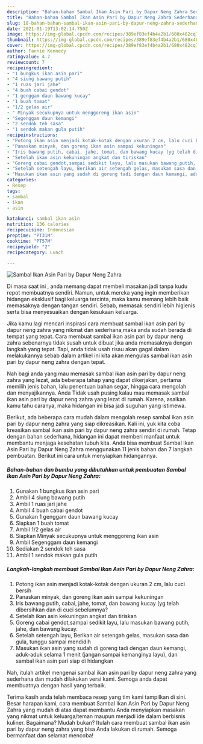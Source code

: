 ```yaml
---
description: "Bahan-bahan Sambal Ikan Asin Pari by Dapur Neng Zahra Sederhana dan Mudah Dibuat"
title: "Bahan-bahan Sambal Ikan Asin Pari by Dapur Neng Zahra Sederhana dan Mudah Dibuat"
slug: 18-bahan-bahan-sambal-ikan-asin-pari-by-dapur-neng-zahra-sederhana-dan-mudah-dibuat
date: 2021-01-19T13:02:14.750Z
image: https://img-global.cpcdn.com/recipes/389ef83ef4b4a2b1/680x482cq70/sambal-ikan-asin-pari-by-dapur-neng-zahra-foto-resep-utama.jpg
thumbnail: https://img-global.cpcdn.com/recipes/389ef83ef4b4a2b1/680x482cq70/sambal-ikan-asin-pari-by-dapur-neng-zahra-foto-resep-utama.jpg
cover: https://img-global.cpcdn.com/recipes/389ef83ef4b4a2b1/680x482cq70/sambal-ikan-asin-pari-by-dapur-neng-zahra-foto-resep-utama.jpg
author: Fannie Kennedy
ratingvalue: 4.7
reviewcount: 7
recipeingredient:
- "1 bungkus ikan asin pari"
- "4 siung bawang putih"
- "1 ruas jari jahe"
- "4 buah cabai gendot"
- "1 genggam daun bawang kucay"
- "1 buah tomat"
- "1/2 gelas air"
- " Minyak secukupnya untuk menggoreng ikan asin"
- "Segenggam daun kemangi"
- "2 sendok teh sasa"
- "1 sendok makan gula putih"
recipeinstructions:
- "Potong ikan asin menjadi kotak-kotak dengan ukuran 2 cm, lalu cuci bersih"
- "Panaskan minyak, dan goreng ikan asin sampai kekuningan"
- "Iris bawang putih, cabai, jahe, tomat, dan bawang kucay (yg telah dibersihkan dan di cuci sebelumnya?"
- "Setelah ikan asin kekuningan angkat dan tiriskan"
- "Goreng cabai gendot,sampai sedikit layu, lalu masukan bawang putih, jahe, dan bawang kucay."
- "Setelah setengah layu, Berikan air setengah gelas, masukan sasa dan gula, tunggu sampai mendidih"
- "Masukan ikan asin yang sudah di goreng tadi dengan daun kemangi, aduk-aduk selama 1 menit (jangan sampai kemanginya layu), dan sambal ikan asin pari siap di hidangkan"
categories:
- Resep
tags:
- sambal
- ikan
- asin

katakunci: sambal ikan asin 
nutrition: 136 calories
recipecuisine: Indonesian
preptime: "PT31M"
cooktime: "PT57M"
recipeyield: "2"
recipecategory: Lunch

---
```



![Sambal Ikan Asin Pari by Dapur Neng Zahra](https://img-global.cpcdn.com/recipes/389ef83ef4b4a2b1/680x482cq70/sambal-ikan-asin-pari-by-dapur-neng-zahra-foto-resep-utama.jpg)

Di masa  saat ini , anda memang dapat membeli masakan jadi tanpa kudu repot membuatnya sendiri. Namun, untuk mereka yang ingin memberikan hidangan eksklusif bagi keluarga tercinta, maka kamu memang lebih baik memasaknya dengan tangan sendiri. Sebab, memasak sendiri lebih higienis serta bisa menyesuaikan dengan kesukaan keluarga.

Jika kamu lagi mencari inspirasi cara membuat sambal ikan asin pari by dapur neng zahra yang nikmat dan sederhana,maka anda sudah berada di tempat yang tepat. Cara membuat sambal ikan asin pari by dapur neng zahra  sebenarnya tidak susah untuk dibuat jika anda memasaknya dengan langkah yang tepat. Tapi, anda tidak usah risau akan gagal dalam melakukannya 
sebab dalam artikel ini kita akan mengulas sambal ikan asin pari by dapur neng zahra dengan tepat.  



Nah bagi anda yang mau memasak sambal ikan asin pari by dapur neng zahra yang lezat, ada beberapa tahap yang dapat dikerjakan, pertama memilih jenis bahan, lalu penentuan bahan segar, hingga cara mengolah dan menyajikannya. Anda Tidak usah pusing kalau mau memasak sambal ikan asin pari by dapur neng zahra yang lezat di rumah. Karena, asalkan kamu  tahu caranya, maka hidangan ini bisa jadi suguhan yang istimewa.

Berikut, ada beberapa cara mudah dalam mengolah resep sambal ikan asin pari by dapur neng zahra yang siap dikreasikan. Kali ini, yuk kita coba kreasikan sambal ikan asin pari by dapur neng zahra sendiri di rumah. Tetap dengan bahan sederhana, hidangan ini dapat memberi manfaat untuk membantu menjaga kesehatan tubuh kita. Anda bisa membuat Sambal Ikan Asin Pari by Dapur Neng Zahra menggunakan 11 jenis bahan dan 7 langkah pembuatan. Berikut ini cara untuk menyiapkan hidangannya.

<!--inarticleads1-->

##### Bahan-bahan dan bumbu yang dibutuhkan untuk pembuatan Sambal Ikan Asin Pari by Dapur Neng Zahra:

1. Gunakan 1 bungkus ikan asin pari
1. Ambil 4 siung bawang putih
1. Ambil 1 ruas jari jahe
1. Ambil 4 buah cabai gendot
1. Gunakan 1 genggam daun bawang kucay
1. Siapkan 1 buah tomat
1. Ambil 1/2 gelas air
1. Siapkan  Minyak secukupnya untuk menggoreng ikan asin
1. Ambil Segenggam daun kemangi
1. Sediakan 2 sendok teh sasa
1. Ambil 1 sendok makan gula putih




<!--inarticleads2-->

##### Langkah-langkah membuat Sambal Ikan Asin Pari by Dapur Neng Zahra:

1. Potong ikan asin menjadi kotak-kotak dengan ukuran 2 cm, lalu cuci bersih
1. Panaskan minyak, dan goreng ikan asin sampai kekuningan
1. Iris bawang putih, cabai, jahe, tomat, dan bawang kucay (yg telah dibersihkan dan di cuci sebelumnya?
1. Setelah ikan asin kekuningan angkat dan tiriskan
1. Goreng cabai gendot,sampai sedikit layu, lalu masukan bawang putih, jahe, dan bawang kucay.
1. Setelah setengah layu, Berikan air setengah gelas, masukan sasa dan gula, tunggu sampai mendidih
1. Masukan ikan asin yang sudah di goreng tadi dengan daun kemangi, aduk-aduk selama 1 menit (jangan sampai kemanginya layu), dan sambal ikan asin pari siap di hidangkan




Nah, itulah artikel mengenai  sambal ikan asin pari by dapur neng zahra  yang sederhana dan mudah dilakukan versi kami. Semoga anda dapat membuatnya dengan hasil yang terbaik. 

Terima kasih anda telah membaca resep yang tim kami tampilkan di sini. Besar harapan kami, cara membuat  Sambal Ikan Asin Pari by Dapur Neng Zahra yang mudah di atas dapat membantu Anda menyiapkan masakan yang nikmat untuk keluarga/teman maupun menjadi ide dalam berbisnis kuliner. Bagaimana? Mudah bukan? Itulah cara membuat sambal ikan asin pari by dapur neng zahra yang bisa Anda lakukan di rumah. Semoga bermanfaat dan selamat mencoba!

